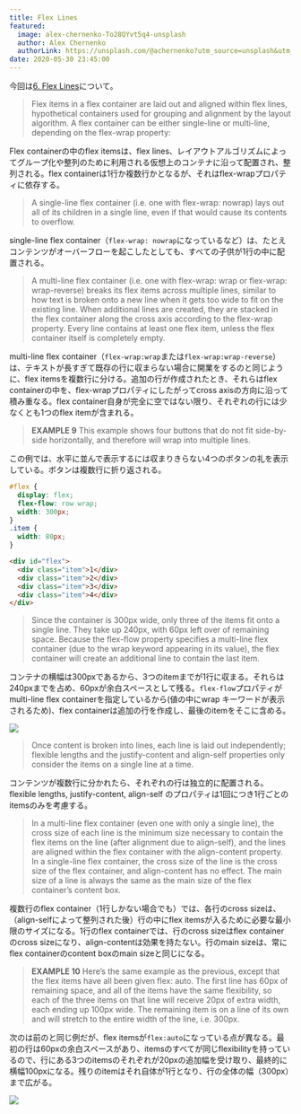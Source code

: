 ```yaml
---
title: Flex Lines
featured:
  image: alex-chernenko-To28QYvt5q4-unsplash
  author: Alex Chernenko
  authorLink: https://unsplash.com/@achernenko?utm_source=unsplash&utm_medium=referral&utm_content=creditCopyText
date: 2020-05-30 23:45:00
---
```

今回は[6. Flex Lines](https://www.w3.org/TR/css-flexbox-1/#flex-lines)について。<!-- more -->

> Flex items in a flex container are laid out and aligned within flex lines, hypothetical containers used for grouping and alignment by the layout algorithm. A flex container can be either single-line or multi-line, depending on the flex-wrap property:

Flex containerの中のflex itemsは、flex lines、レイアウトアルゴリズムによってグループ化や整列のために利用される仮想上のコンテナに沿って配置され、整列される。flex containerは1行か複数行かとなるが、それはflex-wrapプロパティに依存する。

> A single-line flex container (i.e. one with flex-wrap: nowrap) lays out all of its children in a single line, even if that would cause its contents to overflow.

single-line flex container（`flex-wrap: nowrap`になっているなど）は、たとえコンテンツがオーバーフローを起こしたとしても、すべての子供が1行の中に配置される。

> A multi-line flex container (i.e. one with flex-wrap: wrap or flex-wrap: wrap-reverse) breaks its flex items across multiple lines, similar to how text is broken onto a new line when it gets too wide to fit on the existing line. When additional lines are created, they are stacked in the flex container along the cross axis according to the flex-wrap property. Every line contains at least one flex item, unless the flex container itself is completely empty.

multi-line flex container（`flex-wrap:wrap`または`flex-wrap:wrap-reverse`）は、テキストが長すぎて既存の行に収まらない場合に開業をするのと同じように、flex itemsを複数行に分ける。追加の行が作成されたとき、それらはflex containerの中を、flex-wrapプロパティにしたがってcross axisの方向に沿って積み重なる。flex container自身が完全に空ではない限り、それぞれの行には少なくとも1つのflex itemが含まれる。

> **EXAMPLE 9**
> This example shows four buttons that do not fit side-by-side horizontally, and therefore will wrap into multiple lines.

この例では、水平に並んで表示するには収まりきらない4つのボタンの礼を表示している。ボタンは複数行に折り返される。

```css
#flex {
  display: flex;
  flex-flow: row wrap;
  width: 300px;
}
.item {
  width: 80px;
}
```
```html
<div id="flex">
  <div class="item">1</div>
  <div class="item">2</div>
  <div class="item">3</div>
  <div class="item">4</div>
</div>
```

> Since the container is 300px wide, only three of the items fit onto a single line. They take up 240px, with 60px left over of remaining space. Because the flex-flow property specifies a multi-line flex container (due to the wrap keyword appearing in its value), the flex container will create an additional line to contain the last item.

コンテナの横幅は300pxであるから、3つのitemまでが1行に収まる。それらは240pxまでを占め、60pxが余白スペースとして残る。`flex-flow`プロパティがmulti-line flex containerを指定しているから(値の中にwrap キーワードが表示されるため)、flex containerは追加の行を作成し、最後のitemをそこに含める。

<img src="https://www.w3.org/TR/css-flexbox-1/images/multiline-no-flex.svg" />

> Once content is broken into lines, each line is laid out independently; flexible lengths and the justify-content and align-self properties only consider the items on a single line at a time.

コンテンツが複数行に分かれたら、それぞれの行は独立的に配置される。flexible lengths, justify-content, align-self のプロパティは1回につき1行ごとのitemsのみを考慮する。

> In a multi-line flex container (even one with only a single line), the cross size of each line is the minimum size necessary to contain the flex items on the line (after alignment due to align-self), and the lines are aligned within the flex container with the align-content property. In a single-line flex container, the cross size of the line is the cross size of the flex container, and align-content has no effect. The main size of a line is always the same as the main size of the flex container’s content box.

複数行のflex container（1行しかない場合でも）では、各行のcross sizeは、（align-selfによって整列された後）行の中にflex itemsが入るために必要な最小限のサイズになる。1行のflex containerでは、行のcross sizeはflex containerのcross sizeになり、align-contentは効果を持たない。行のmain sizeは、常にflex containerのcontent boxのmain sizeと同じになる。

> **EXAMPLE 10**
> Here’s the same example as the previous, except that the flex items have all been given flex: auto. The first line has 60px of remaining space, and all of the items have the same flexibility, so each of the three items on that line will receive 20px of extra width, each ending up 100px wide. The remaining item is on a line of its own and will stretch to the entire width of the line, i.e. 300px.

次のは前のと同じ例だが、flex itemsが`flex:auto`になっている点が異なる。最初の行は60pxの余白スペースがあり、itemsのすべてが同じflexibilityを持っているので、行にある3つのitemsのそれぞれが20pxの追加幅を受け取り、最終的に横幅100pxになる。残りのitemはそれ自体が1行となり、行の全体の幅（300px）まで広がる。

<img src="https://www.w3.org/TR/css-flexbox-1/images/multiline-flex.svg" />
